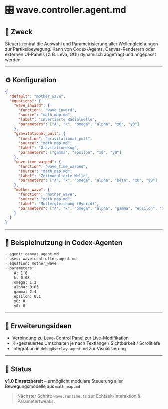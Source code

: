 # 🎛️ wave.controller.agent.md

## 🧠 Zweck

Steuert zentral die Auswahl und Parametrisierung aller Wellengleichungen zur Partikelbewegung. Kann von Codex-Agents, Canvas-Renderern oder externen UI-Panels (z. B. Leva, GUI) dynamisch abgefragt und angepasst werden.

---

## ⚙️ Konfiguration

```json
{
  "default": "mother_wave",
  "equations": {
    "wave_inward": {
      "function": "wave_inward",
      "source": "math_map.md",
      "label": "Invertierte Radialwelle",
      "parameters": ["A", "k", "omega", "alpha", "x0", "y0"]
    },
    "gravitational_pull": {
      "function": "gravitational_pull",
      "source": "math_map.md",
      "label": "Gravitationssog",
      "parameters": ["gamma", "epsilon", "x0", "y0"]
    },
    "wave_time_warped": {
      "function": "wave_time_warped",
      "source": "math_map.md",
      "label": "Zeitmodulierte Welle",
      "parameters": ["A", "k", "omega", "alpha", "beta", "x0", "y0"]
    },
    "mother_wave": {
      "function": "mother_wave",
      "source": "math_map.md",
      "label": "Muttergleichung (Hybrid)",
      "parameters": ["A", "k", "omega", "alpha", "gamma", "epsilon", "x0", "y0"]
    }
  }
}
```

---

## 🔄 Beispielnutzung in Codex-Agenten

```markdown
- agent: canvas.agent.md
- uses: wave.controller.agent.md
- equation: mother_wave
- parameters:
    A: 1.0
    k: 0.08
    omega: 1.2
    alpha: 0.03
    gamma: 2.4
    epsilon: 0.1
    x0: 0
    y0: 0
```

---

## 🧩 Erweiterungsideen

- Verbindung zu Leva-Control Panel zur Live-Modifikation
- KI-gesteuertes Umschalten je nach Textlänge / Sichtbarkeit / Scrolltiefe
- Integration in `debugOverlay.agent.md` zur Visualisierung

---

## 📍 Status

**v1.0 Einsatzbereit** – ermöglicht modulare Steuerung aller Bewegungsmodelle aus `math_map.md`

> Nächster Schritt: `wave.runtime.ts` zur Echtzeit-Interaktion & Parametertweaks.

